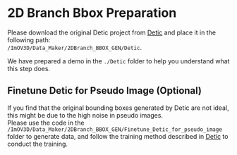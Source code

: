 # 2D Branch Bbox Preparation

Please download the original Detic project from [Detic](https://github.com/facebookresearch/Detic) and place it in the following path:  
`/ImOV3D/Data_Maker/2DBranch_BBOX_GEN/Detic`.  

We have prepared a demo in the `./Detic` folder to help you understand what this step does.

## Finetune Detic for Pseudo Image (Optional)

If you find that the original bounding boxes generated by Detic are not ideal, this might be due to the high noise in pseudo images.  
Please use the code in the `/ImOV3D/Data_Maker/2DBranch_BBOX_GEN/Finetune_Detic_for_pseudo_image` folder to generate data, and follow the training method described in [Detic](https://github.com/facebookresearch/Detic) to conduct the training.
